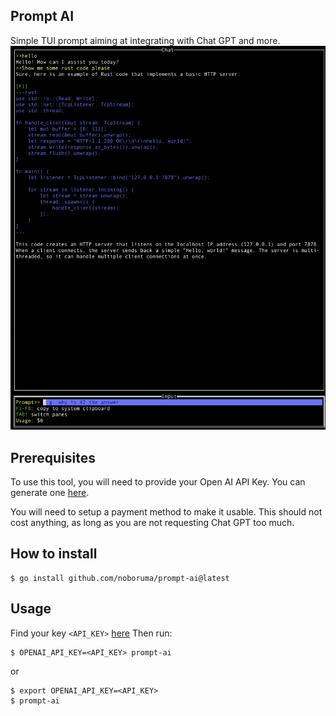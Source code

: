 ## Prompt AI

Simple TUI prompt aiming at integrating with Chat GPT and more.
![TUI example](https://github.com/noboruma/prompt-ai/blob/main/.github/presentation.png?raw=true)

## Prerequisites

To use this tool, you will need to provide your Open AI API Key.
You can generate one [here](https://platform.openai.com/account/api-keys).

You will need to setup a payment method to make it usable.
This should not cost anything, as long as you are not requesting Chat GPT too much.

## How to install

```
$ go install github.com/noboruma/prompt-ai@latest
```

## Usage
Find your key `<API_KEY>` [here](https://platform.openai.com/account/api-keys)
Then run:

```
$ OPENAI_API_KEY=<API_KEY> prompt-ai
```
or
```
$ export OPENAI_API_KEY=<API_KEY>
$ prompt-ai
```
